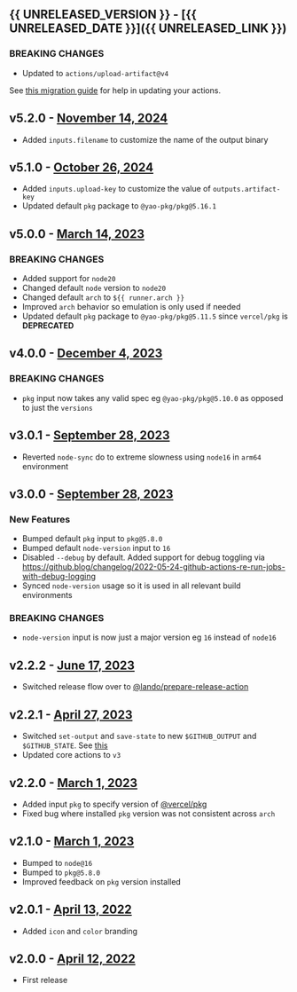 ## {{ UNRELEASED_VERSION }} - [{{ UNRELEASED_DATE }}]({{ UNRELEASED_LINK }})

### **BREAKING CHANGES**

* Updated to `actions/upload-artifact@v4`

See [this migration guide](https://github.com/actions/upload-artifact/blob/main/docs/MIGRATION.md) for help in updating your actions.

## v5.2.0 - [November 14, 2024](https://github.com/lando/pkg-action/releases/tag/v5.2.0)

* Added `inputs.filename` to customize the name of the output binary

## v5.1.0 - [October 26, 2024](https://github.com/lando/pkg-action/releases/tag/v5.1.0)

* Added `inputs.upload-key` to customize the value of `outputs.artifact-key`
* Updated default `pkg` package to `@yao-pkg/pkg@5.16.1`

## v5.0.0 - [March 14, 2023](https://github.com/lando/pkg-action/releases/tag/v5.0.0)

### **BREAKING CHANGES**

* Added support for `node20`
* Changed default `node` version to `node20`
* Changed default `arch` to `${{ runner.arch }}`
* Improved `arch` behavior so emulation is only used if needed
* Updated default `pkg` package to `@yao-pkg/pkg@5.11.5` since `vercel/pkg` is **DEPRECATED**

## v4.0.0 - [December 4, 2023](https://github.com/lando/pkg-action/releases/tag/v4.0.0)

### **BREAKING CHANGES**

* `pkg` input now takes any valid spec eg `@yao-pkg/pkg@5.10.0` as opposed to just the `versions`

## v3.0.1 - [September 28, 2023](https://github.com/lando/pkg-action/releases/tag/v3.0.1)

* Reverted `node-sync` do to extreme slowness using `node16` in `arm64` environment

## v3.0.0 - [September 28, 2023](https://github.com/lando/pkg-action/releases/tag/v3.0.0)

### New Features

* Bumped default `pkg` input to `pkg@5.8.0`
* Bumped default `node-version` input to `16`
* Disabled `--debug` by default. Added support for debug toggling via https://github.blog/changelog/2022-05-24-github-actions-re-run-jobs-with-debug-logging
* Synced `node-version` usage so it is used in all relevant build environments

### **BREAKING CHANGES**

* `node-version` input is now just a major version eg `16` instead of `node16`

## v2.2.2 - [June 17, 2023](https://github.com/lando/pkg-action/releases/tag/v2.2.2)

* Switched release flow over to [@lando/prepare-release-action](https://github.com/lando/prepare-release-action)

## v2.2.1 - [April 27, 2023](https://github.com/lando/pkg-action/releases/tag/v2.2.1)

* Switched `set-output` and `save-state` to new `$GITHUB_OUTPUT` and `$GITHUB_STATE`. See [this](https://github.blog/changelog/2022-10-11-github-actions-deprecating-save-state-and-set-output-commands/)
* Updated core actions to `v3`

## v2.2.0 - [March 1, 2023](https://github.com/lando/pkg-action/releases/tag/v2.2.0)

* Added input `pkg` to specify version of [@vercel/pkg](https://github.com/vercel/pkg)
* Fixed bug where installed `pkg` version was not consistent across `arch`

## v2.1.0 - [March 1, 2023](https://github.com/lando/pkg-action/releases/tag/v2.1.0)

* Bumped to `node@16`
* Bumped to `pkg@5.8.0`
* Improved feedback on `pkg` version installed

## v2.0.1 - [April 13, 2022](https://github.com/lando/pkg-action/releases/tag/v2.0.1)

* Added `icon` and `color` branding

## v2.0.0 - [April 12, 2022](https://github.com/lando/pkg-action/releases/tag/v2.0.0)

* First release
